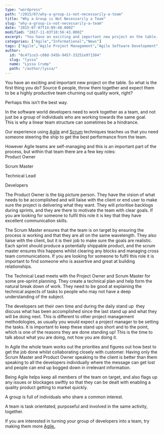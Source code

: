 ```yaml
---
type: "wordpress"
path: "/2015/07/why-a-group-is-not-necessarily-a-team"
title: "Why a Group is Not Necessarily a Team"
slug: "why-a-group-is-not-necessarily-a-team"
date: "2015-07-07T14:09:48.000Z"
modified: "2017-11-03T10:56:43.000Z"
excerpt: "You have an exciting and important new project on the table. So what is the first thing you do? Source 6 people, throw them together and expect them to be a highly productive team churning out quality work, right? Perhaps this isn’t the best way. In the software world developers need to work together as a \[…\]"
categories: ["Agile","Informational","News"]
tags: ["Agile","Agile Project Management","Agile Software Development","Business","Business Tips","Group work","Headforwards","Infomational","project","project work","scrum","team work","teamwork"]
author:
  id: "0c471ce3-c08d-545b-9457-33251e971504"
  slug: "lyssa"
  name: "Lyssa Crump"
  path: "/author/lyssa/"
---
```

You have an exciting and important new project on the table. So what is the first thing you do? Source 6 people, throw them together and expect them to be a highly productive team churning out quality work, right?

Perhaps this isn’t the best way.

In the software world developers need to work together as a team, and not just be a group of individuals who are working towards the same goal.  
This is why a linear team structure can sometimes be a hindrance.

Our experience using [Agile](http://www.agilealliance.org/the-alliance/what-is-agile/) and [Scrum](https://www.scrum.org/Resources/What-is-Scrum) techniques teaches us that you need someone steering the ship to get the best performance from the team.

However Agile teams are self-managing and this is an important part of the process, but within that team there are a few key roles:  
Product Owner

Scrum Master

Technical Lead

Developers

The Product Owner is the big picture person. They have the vision of what needs to be accomplished and will liaise with the client or end user to make sure the project is delivering what they want. They will prioritise backlogs during sprints, and they are there to motivate the team with clear goals. If you are looking for someone to fulfil this role it is key that they have excellent communication skills.

The Scrum Master ensures that the team is on target by ensuring the process is working and that they are all on the same wavelength. They also liaise with the client, but it is their job to make sure the goals are realistic. Each sprint should produce a potentially shippable product, and the scrum master ensures this happens whilst clearing any blocks and managing cross team communications. If you are looking for someone to fulfil this role it is important to find someone who is assertive and great at building relationships.

The Technical Lead meets with the Project Owner and Scrum Master for some pre-sprint planning. They create a technical plan and help form the natural break down of work. They need to be good at explaining the technical aspects of tasks to people who may not have a deep understanding of the subject.

The developers set their own time and during the daily stand up  they discuss what has been accomplished since the last stand up and what they will be doing next. This is different to other project management methodologies, as usually you would expect a project manager to be setting the tasks. It is important to keep these stand ups short and to the point, which is one of the reasons they are done standing up! This is the time to talk about what you are doing, not how you are doing it.

In Agile the whole team works out the priorities and figures out how best to get the job done whilst collaborating closely with customer. Having only the Scrum Master and Product Owner speaking to the client is better than them speaking to all the developers individually where the message can get lost and people can end up bogged down in irrelevant information.

Being Agile helps keep all members of the team on target, and also flags up any issues or blockages swiftly so that they can be dealt with enabling a quality product getting to market quickly.

A group is full of individuals who share a common interest.

A team is task orientated, purposeful and involved in the same activity, together.

If you are interested in turning your group of developers into a team, try making them more [Agile.](http://www.headforwards.com/2015/06/what-is-agile/)